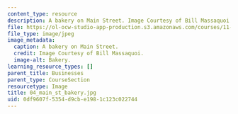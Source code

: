 ```yaml
---
content_type: resource
description: A bakery on Main Street. Image Courtesy of Bill Massaquoi.
file: https://ol-ocw-studio-app-production.s3.amazonaws.com/courses/11-945-springfield-studio-fall-2005/0df9607f5354d9cbe1981c123c022744_04_main_st_bakery.jpg
file_type: image/jpeg
image_metadata:
  caption: A bakery on Main Street.
  credit: Image Courtesy of Bill Massaquoi.
  image-alt: Bakery.
learning_resource_types: []
parent_title: Businesses
parent_type: CourseSection
resourcetype: Image
title: 04_main_st_bakery.jpg
uid: 0df9607f-5354-d9cb-e198-1c123c022744
---
```

